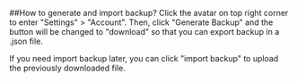 ##How to generate and import backup?
Click the avatar on top right corner to enter "Settings" > "Account". Then, click "Generate Backup" and the button will be changed to "download" so that you can export backup in a .json file.

If you need import backup later, you can click "import backup" to upload the previously downloaded file.

